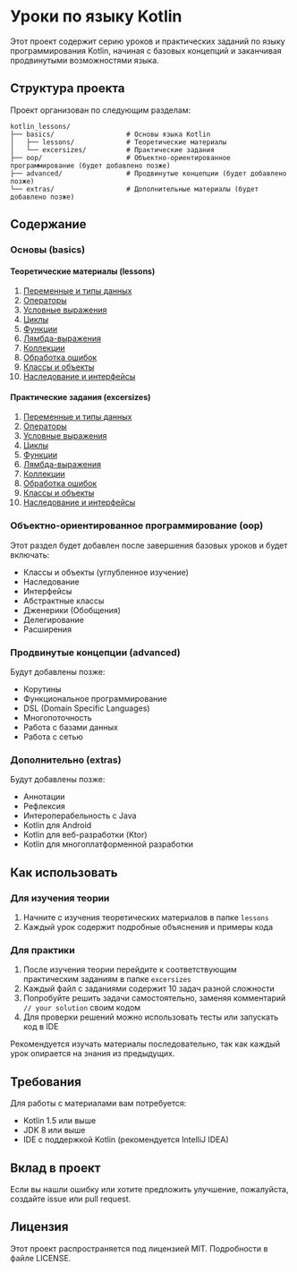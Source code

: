 # Уроки по языку Kotlin

Этот проект содержит серию уроков и практических заданий по языку программирования Kotlin, начиная с базовых концепций и заканчивая продвинутыми возможностями языка.

## Структура проекта

Проект организован по следующим разделам:

```
kotlin_lessons/
├── basics/                  # Основы языка Kotlin
│   ├── lessons/             # Теоретические материалы
│   └── excersizes/          # Практические задания
├── oop/                     # Объектно-ориентированное программирование (будет добавлено позже)
├── advanced/                # Продвинутые концепции (будет добавлено позже)
└── extras/                  # Дополнительные материалы (будет добавлено позже)
```

## Содержание

### Основы (basics)

#### Теоретические материалы (lessons)
1. [Переменные и типы данных](basics/lessons/01_Variables_and_DataTypes.md)
2. [Операторы](basics/lessons/02_Operators.md)
3. [Условные выражения](basics/lessons/03_Conditionals.md)
4. [Циклы](basics/lessons/04_Loops.md)
5. [Функции](basics/lessons/05_Functions.md)
6. [Лямбда-выражения](basics/lessons/06_Lambdas.md)
7. [Коллекции](basics/lessons/07_Collections.md)
8. [Обработка ошибок](basics/lessons/08_ErrorHandling.md)
9. [Классы и объекты](basics/lessons/09_Classes.md)
10. [Наследование и интерфейсы](basics/lessons/10_Inheritance_and_Interfaces.md)

#### Практические задания (excersizes)
1. [Переменные и типы данных](basics/excersizes/01_Variables_and_DataTypes.kt)
2. [Операторы](basics/excersizes/02_Operators.kt)
3. [Условные выражения](basics/excersizes/03_Conditionals.kt)
4. [Циклы](basics/excersizes/04_Loops.kt)
5. [Функции](basics/excersizes/05_Functions.kt)
6. [Лямбда-выражения](basics/excersizes/06_Lambdas.kt)
7. [Коллекции](basics/excersizes/07_Collections.kt)
8. [Обработка ошибок](basics/excersizes/10_ErrorHandling.kt)
9. [Классы и объекты](basics/excersizes/09_Classes.kt)
10. [Наследование и интерфейсы](basics/excersizes/10_Inheritance_and_Interfaces.kt)

### Объектно-ориентированное программирование (oop)

Этот раздел будет добавлен после завершения базовых уроков и будет включать:

- Классы и объекты (углубленное изучение)
- Наследование
- Интерфейсы
- Абстрактные классы
- Дженерики (Обобщения)
- Делегирование
- Расширения

### Продвинутые концепции (advanced)
Будут добавлены позже:
- Корутины
- Функциональное программирование
- DSL (Domain Specific Languages)
- Многопоточность
- Работа с базами данных
- Работа с сетью

### Дополнительно (extras)
Будут добавлены позже:
- Аннотации
- Рефлексия
- Интероперабельность с Java
- Kotlin для Android
- Kotlin для веб-разработки (Ktor)
- Kotlin для многоплатформенной разработки

## Как использовать

### Для изучения теории
1. Начните с изучения теоретических материалов в папке `lessons`
2. Каждый урок содержит подробные объяснения и примеры кода

### Для практики
1. После изучения теории перейдите к соответствующим практическим заданиям в папке `excersizes`
2. Каждый файл с заданиями содержит 10 задач разной сложности
3. Попробуйте решить задачи самостоятельно, заменяя комментарий `// your solution` своим кодом
4. Для проверки решений можно использовать тесты или запускать код в IDE

Рекомендуется изучать материалы последовательно, так как каждый урок опирается на знания из предыдущих.

## Требования

Для работы с материалами вам потребуется:
- Kotlin 1.5 или выше
- JDK 8 или выше
- IDE с поддержкой Kotlin (рекомендуется IntelliJ IDEA)

## Вклад в проект

Если вы нашли ошибку или хотите предложить улучшение, пожалуйста, создайте issue или pull request.

## Лицензия

Этот проект распространяется под лицензией MIT. Подробности в файле LICENSE. 